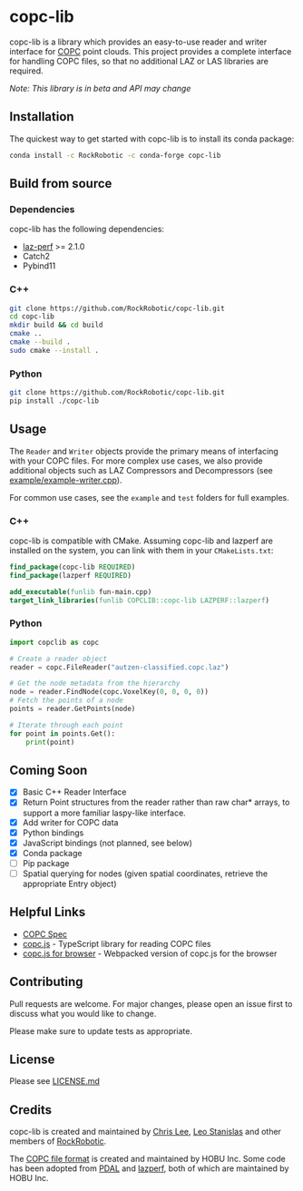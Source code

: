 # copc-lib

copc-lib is a library which provides an easy-to-use reader and writer interface for [COPC](https://copc.io/) point clouds. This project provides a complete interface for handling COPC files, so that no additional LAZ or LAS libraries are required.

*Note: This library is in beta and API may change*

## Installation

The quickest way to get started with copc-lib is to install its conda package:

```bash
conda install -c RockRobotic -c conda-forge copc-lib
```

## Build from source

### Dependencies

copc-lib has the following dependencies:
- [laz-perf](https://github.com/hobu/laz-perf) >= 2.1.0
- Catch2
- Pybind11

### C++

```bash
git clone https://github.com/RockRobotic/copc-lib.git
cd copc-lib
mkdir build && cd build
cmake ..
cmake --build .
sudo cmake --install .
```

### Python

```bash
git clone https://github.com/RockRobotic/copc-lib.git
pip install ./copc-lib
```

## Usage

The `Reader` and `Writer` objects provide the primary means of interfacing with your COPC files. For more complex use cases, we also provide additional objects such as LAZ Compressors and Decompressors (see [example/example-writer.cpp](example/example-writer.cpp)).

For common use cases, see the `example` and `test` folders for full examples.

### C++
copc-lib is compatible with CMake. Assuming copc-lib and lazperf are installed on the system, you can link with them in your `CMakeLists.txt`:

```CMake
find_package(copc-lib REQUIRED)
find_package(lazperf REQUIRED)

add_executable(funlib fun-main.cpp)
target_link_libraries(funlib COPCLIB::copc-lib LAZPERF::lazperf)
```

### Python
```python
import copclib as copc

# Create a reader object
reader = copc.FileReader("autzen-classified.copc.laz")

# Get the node metadata from the hierarchy
node = reader.FindNode(copc.VoxelKey(0, 0, 0, 0))
# Fetch the points of a node
points = reader.GetPoints(node)

# Iterate through each point
for point in points.Get():
    print(point)
```

## Coming Soon
- [x] Basic C++ Reader Interface
- [x] Return Point structures from the reader rather than raw char* arrays, to support a more familiar laspy-like interface.
- [x] Add writer for COPC data
- [x] Python bindings
- [x] JavaScript bindings (not planned, see below)
- [x] Conda package
- [ ] Pip package
- [ ] Spatial querying for nodes (given spatial coordinates, retrieve the appropriate Entry object)

## Helpful Links
- [COPC Spec](https://copc.io/)
- [copc.js](https://github.com/connormanning/copc.js) - TypeScript library for reading COPC files
- [copc.js for browser](https://github.com/connormanning/copc.js/pull/1) - Webpacked version of copc.js for the browser

## Contributing
Pull requests are welcome. For major changes, please open an issue first to discuss what you would like to change.

Please make sure to update tests as appropriate.

## License
Please see [LICENSE.md](LICENSE.md)

## Credits
copc-lib is created and maintained by [Chris Lee](https://github.com/CCInc), [Leo Stanislas](https://github.com/leo-stan) and other members of [RockRobotic](https://github.com/RockRobotic).

The [COPC file format](https://copc.io) is created and maintained by HOBU Inc.
Some code has been adopted from [PDAL](https://github.com/PDAL/PDAL) and [lazperf](https://github.com/hobu/laz-perf), both of which are maintained by HOBU Inc.
